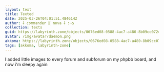 ```yaml
---
layout: text
title: Texted
date: 2025-03-26T04:01:51.484614Z
author: ⸸ commander ░ nova ⸸ :~$
collection: texts
guid: https://labyrinth.zone/objects/0676ed08-0588-4ac7-a480-8b09cc072cef
avatar: /img/avatar/daemon.png
akkoma: https://labyrinth.zone/objects/0676ed08-0588-4ac7-a480-8b09cc072cef
tags: [akkoma, labyrinth-zone]
---
```


<p>I added little images to every forum and subforum on my phpbb board, and now i'm sleepy again</p>